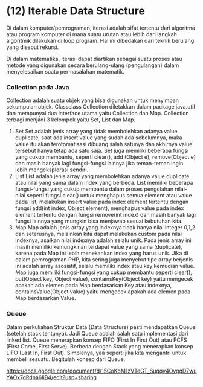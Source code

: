 # (12) Iterable Data Structure

Di dalam komputer/pemrograman, iterasi adalah sifat tertentu dari algoritma atau program komputer di mana suatu urutan atau lebih dari langkah algoritmik dilakukan di loop program. Hal ini dibedakan dari teknik berulang yang disebut rekursi.

Di dalam matematika, iterasi dapat diartikan sebagai suatu proses atau metode yang digunakan secara berulang-ulang (pengulangan) dalam menyelesaikan suatu permasalahan matematik.

### Collection pada Java

Collection adalah suatu objek yang bisa digunakan untuk menyimpan sekumpulan objek. Classclass Collection diletakkan dalam package java.util dan mempunyai dua interface utama yaitu Collection dan Map. Collection terbagi menjadi 3 kelompok yaitu Set, List dan Map. 
1) Set
Set adalah jenis array yang tidak membolehkan adanya value duplicate, saat ada insert value yang sudah ada sebelumnya, maka value itu akan terotomatisasi dibuang salah satunya dan akhirnya value tersebut hanya tetap ada satu saja. Set juga memiliki beberapa fungsi yang cukup membantu, seperti clear(), add (Object e), remove(Object e) dan masih banyak lagi fungsi-fungsi lainnya jika teman-teman ingin lebih mengeksplorasi sendiri. 
2) List
List adalah jenis array yang membolehkan adanya value duplicate atau nilai yang sama dalam index yang berbeda. List memiliki beberapa fungsi-fungsi yang cukup membantu dalam proses pengolahan nilai-nilai seperti fungsi clear() untuk menghapus semua element atau value pada list, melakukan insert value pada index element tertentu dengan fungsi add(int index, Object element), menghapus value pada index element tertentu dengan fungsi remove(int index) dan masih banyak lagi fungsi lainnya yang mungkin bisa menjawab sesuai kebutuhan kita. 
3) Map
Map adalah jenis array yang indexnya tidak hanya nilai integer 0,1,2 dan seterusnya, melainkan kita dapat melakukan custom pada nilai indexnya, asalkan nilai indexnya adalah selalu unik. Pada jenis array ini masih memiliki kemungkinan terdapat value yang sama (duplicate), karena pada Map ini lebih menekankan index yang harus unik. Jika di dalam pemrograman PHP, kita sering juga menyebut tipe array berjenis ini adalah array asosiatif, selalu memiliki index atau key kemudian value. Map juga memiliki fungsi-fungsi yang cukup membantu seperti clear(), put(Object key, Object value), containsKey(Object key) yaitu mengecek apakah ada elemen pada Map berdasarkan Key atau indexnya, containsValue(Object value) yaitu mengecek apakah ada elemen pada Map berdasarkan Value. 

### Queue
Dalam perkuliahan Struktur Data (Data Structure) pasti mendapatkan Queue (setelah stack tentunya). Jadi Queue adalah salah satu implementasi dari linked list. Queue menerapkan konsep FIFO (First In First Out) atau FCFS (First Come, First Serve). Berbeda dengan Stack yang menerapkan konsep LIFO (Last In, First Out). Simplenya, yaa seperti jika kita mengantri untuk membeli sesuatu. Begitulah konsep dari Queue.

https://docs.google.com/document/d/15CoKbM1zVTeGT_Sugqy4OvggD7wuYAOx7qRdna6IiB4/edit?usp=sharing
